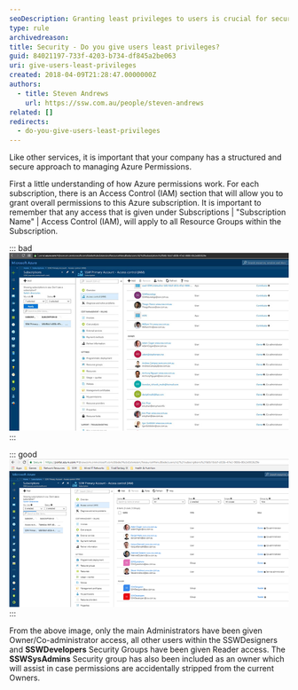 ```yaml
---
seoDescription: Granting least privileges to users is crucial for securing Azure permissions and preventing unauthorized access.
type: rule
archivedreason:
title: Security - Do you give users least privileges?
guid: 84021197-733f-4203-b734-df845a2be063
uri: give-users-least-privileges
created: 2018-04-09T21:28:47.0000000Z
authors:
  - title: Steven Andrews
    url: https://ssw.com.au/people/steven-andrews
related: []
redirects:
  - do-you-give-users-least-privileges
---
```


Like other services, it is important that your company has a structured and secure approach to managing Azure Permissions.

First a little understanding of how Azure permissions work. For each subscription, there is an Access Control (IAM) section that will allow you to grant overall permissions to this Azure subscription. It is important to remember that any access that is given under Subscriptions | "Subscription Name" | Access Control (IAM), will apply to all Resource Groups within the Subscription.

<!--endintro-->

::: bad  
![Figure: Bad example - Too many people have Owner permission on the subscription level](azure-permissions-bad.jpg)  
:::

::: good  
![Figure: Good example - Only Administrators that will be managing overall permissions and content have been given Owner/Co-administrator](azure-permissions-good.png)  
:::

From the above image, only the main Administrators have been given Owner/Co-administrator access, all other users within the SSWDesigners and **SSWDevelopers** Security Groups have been given Reader access. The **SSWSysAdmins** Security group has also been included as an owner which will assist in case permissions are accidentally stripped from the current Owners.
